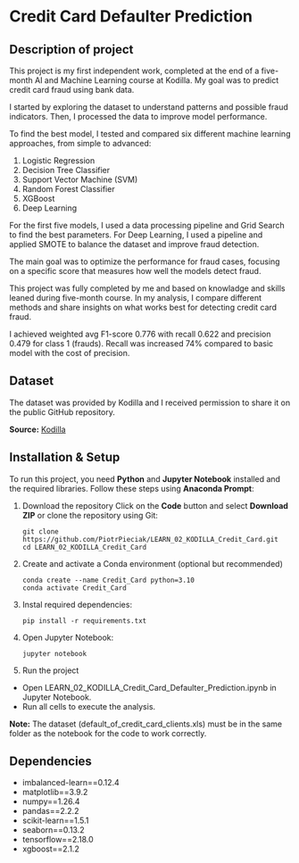 # Credit Card Defaulter Prediction
## Description of project
This project is my first independent work, completed at the end of a five-month AI and Machine Learning course at Kodilla. My goal was to predict credit card fraud using bank data.

I started by exploring the dataset to understand patterns and possible fraud indicators. Then, I processed the data to improve model performance.

To find the best model, I tested and compared six different machine learning approaches, from simple to advanced:

1. Logistic Regression
2. Decision Tree Classifier
3. Support Vector Machine (SVM)
4. Random Forest Classifier
5. XGBoost
6. Deep Learning

For the first five models, I used a data processing pipeline and Grid Search to find the best parameters. For Deep Learning, I used a pipeline and applied SMOTE to balance the dataset and improve fraud detection.

The main goal was to optimize the performance for fraud cases, focusing on a specific score that measures how well the models detect fraud.

This project was fully completed by me and based on knowladge and skills leaned during five-month course. In my analysis, I compare different methods and share insights on what works best for detecting credit card fraud.

I achieved weighted avg F1-score 0.776 with recall 0.622 and precision 0.479 for class 1 (frauds). Recall was increased 74% compared to basic model with the cost of precision. 

## Dataset 
The dataset was provided by Kodilla and I received permission to share it on the public GitHub repository.

**Source:** [Kodilla](https://kodilla.com/)
## Installation & Setup
To run this project, you need **Python** and **Jupyter Notebook** installed and the required libraries. Follow these steps using **Anaconda Prompt**:

1. Download the repository
Click on the **Code** button and select **Download ZIP** or clone the repository using Git:	
 	```
	git clone https://github.com/PiotrPieciak/LEARN_02_KODILLA_Credit_Card.git
	cd LEARN_02_KODILLA_Credit_Card
 	```
  
3. Create and activate a Conda environment (optional but recommended)
	```
	conda create --name Credit_Card python=3.10
	conda activate Credit_Card
	```
 
4. Instal required dependencies:
	```
	pip install -r requirements.txt
 	```
 
5. Open Jupyter Notebook:
	```
 	jupyter notebook
  	```
 
6. Run the project
* Open LEARN_02_KODILLA_Credit_Card_Defaulter_Prediction.ipynb in Jupyter Notebook.
* Run all cells to execute the analysis.

**Note:**  The dataset (default_of_credit_card_clients.xls) must be in the same folder as the notebook for the code to work correctly.

## Dependencies
* imbalanced-learn==0.12.4
* matplotlib==3.9.2
* numpy==1.26.4
* pandas==2.2.2
* scikit-learn==1.5.1
* seaborn==0.13.2
* tensorflow==2.18.0
* xgboost==2.1.2
